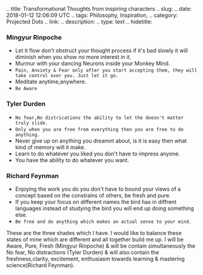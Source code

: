 
.. title: Transformational Thoughts from inspiring characters
.. slug: 
.. date: 2018-01-12 12:06:09 UTC
.. tags: Philosophy, Inspiration,
.. category: Projected Dots
.. link: 
.. description: 
.. type: text
.. hidetitle:

### Mingyur Rinpoche

* Let it flow don't obstruct your thought process if it's bad slowly it will diminish when you show no more interest in it.
* Murmur with your dancing Neurons inside your Monkey Mind.
* `Pain, Anxiety & Fear only after you start accepting them, they will take control over you. Just let it go.`
* Meditate anytime,anywhere.
* `Be Aware`

### Tyler Durden

* `No fear,No districations the ability to let the doesn't matter truly slide.`
* `Only when you are free from everything then you are free to do anything.`
* Never give up on anything you dreamnt about, is it is easy then what kind of memory will it make.
* Learn to do whatever you liked you don't have to impress anyone.
* You have the ability to do whatever you want.

### Richard Feynman

* Enjoying the work you do you don't have to bound your views of a concept based on the constrains of others, be fresh and pure.
* If you keep your focus on different names the bird has in diffrent languages instead of studying the bird you will end up doing something else.
* `Be free and do anything which makes an actual sense to your mind.`


These are the three shades which I have. I would like to balance these states of mine which are different and all together build me up. I will be Aware, Pure, Fresh (Mingyur Rinpoche) & will be contain simultaneously the No fear, No distractions (Tyler Durden) & will also contain the freshness,clarity, excitement, enthusiasm towards learning & mastering science(Richard Feynman). 
